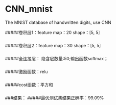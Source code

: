 # CNN_mnist
The MNIST database of handwritten digits, use CNN

#####卷积层1：feature map：20 shape：[5, 5]
###
#####卷积层2：feature map：30 shape：[5, 5]
###
#####全连接层： 隐含层数量:50;输出函数softmax；
###
#####激励函数：relu
###
#####cost函数：平方和
###
###结果：
#####最优测试集结果正确率：99.09%
